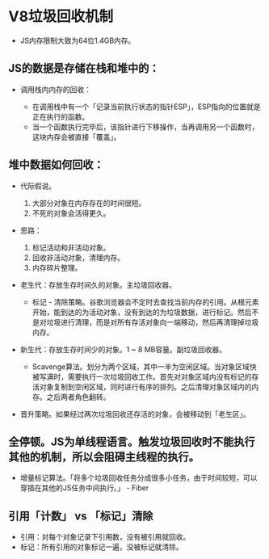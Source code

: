 # V8垃圾回收机制

- JS内存限制大致为64位1.4GB内存。

## JS的数据是存储在栈和堆中的：

- 调用栈内内存的回收：

  - 在调用栈中有一个「记录当前执行状态的指针ESP」，ESP指向的位置就是正在执行的函数。
  - 当一个函数执行完毕后，该指针进行下移操作，当再调用另一个函数时，这块内存会被直接「覆盖」。

## 堆中数据如何回收：

- 代际假说。
  1. 大部分对象在内存存在的时间很短。
  2. 不死的对象会活得更久。

- 思路：
  1. 标记活动和非活动对象。
  2. 回收非活动对象，清理内存。
  3. 内存碎片整理。

- 老生代：存放生存时间久的对象。主垃圾回收器。

  - 标记 - 清除策略。谷歌浏览器会不定时去查找当前内存的引用。从根元素开始，能到达的为活动对象，没有到达的为垃圾数据，进行标记。然后不是对垃圾进行清理，而是对所有存活对象向一端移动，然后再清理掉垃圾内存。

- 新生代：存放生存时间少的对象。1 ~ 8 MB容量。副垃圾回收器。
  - Scavenge算法。划分为两个区域，其中一半为空闲区域。当对象区域快被写满时，需要执行一次垃圾回收工作。首先对对象区域内没有标记的存活对象复制到空闲区域，同时进行有序的排列。之后清理对象区域内的内存。之后两者角色翻转。

- 晋升策略。如果经过两次垃圾回收还存活的对象，会被移动到「老生区」。

## 全停顿。JS为单线程语言。触发垃圾回收时不能执行其他的机制，所以会阻碍主线程的执行。
  - 增量标记算法。「将多个垃圾回收任务分成很多小任务，由于时间较短，可以穿插在其他的JS任务中间执行。」 - Fiber

## 引用「计数」 vs 「标记」清除
- 引用：对每个对象记录下引用数，没有被引用就回收。
- 标记：所有引用的对象标记一遍，没被标记就清除。